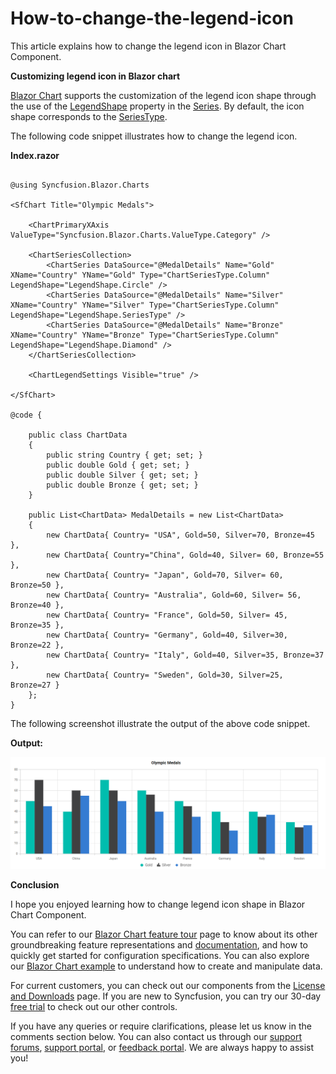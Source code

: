 # How-to-change-the-legend-icon

This article explains how to change the legend icon in Blazor Chart Component.

**Customizing legend icon in Blazor chart**

[Blazor Chart](https://www.syncfusion.com/blazor-components/blazor-charts) supports the customization of the legend icon shape through the use of the [LegendShape](https://help.syncfusion.com/cr/blazor/Syncfusion.Blazor.Charts.ChartSeries.html#Syncfusion_Blazor_Charts_ChartSeries_LegendShape) property in the [Series](https://help.syncfusion.com/cr/blazor/Syncfusion.Blazor.Charts.ChartSeries.html). By default, the icon shape corresponds to the [SeriesType](https://help.syncfusion.com/cr/blazor/Syncfusion.Blazor.Charts.LegendShape.html#Syncfusion_Blazor_Charts_LegendShape_SeriesType).

The following code snippet illustrates how to change the legend icon.

**Index.razor**

```cshtml

@using Syncfusion.Blazor.Charts

<SfChart Title="Olympic Medals">

    <ChartPrimaryXAxis ValueType="Syncfusion.Blazor.Charts.ValueType.Category" />

    <ChartSeriesCollection>
        <ChartSeries DataSource="@MedalDetails" Name="Gold" XName="Country" YName="Gold" Type="ChartSeriesType.Column" LegendShape="LegendShape.Circle" />
        <ChartSeries DataSource="@MedalDetails" Name="Silver" XName="Country" YName="Silver" Type="ChartSeriesType.Column" LegendShape="LegendShape.SeriesType" />
        <ChartSeries DataSource="@MedalDetails" Name="Bronze" XName="Country" YName="Bronze" Type="ChartSeriesType.Column" LegendShape="LegendShape.Diamond" />
    </ChartSeriesCollection>

    <ChartLegendSettings Visible="true" />

</SfChart>

@code {

    public class ChartData
    {
        public string Country { get; set; }
        public double Gold { get; set; }
        public double Silver { get; set; }
        public double Bronze { get; set; }
    }

    public List<ChartData> MedalDetails = new List<ChartData>
    {
        new ChartData{ Country= "USA", Gold=50, Silver=70, Bronze=45 },
        new ChartData{ Country="China", Gold=40, Silver= 60, Bronze=55 },
        new ChartData{ Country= "Japan", Gold=70, Silver= 60, Bronze=50 },
        new ChartData{ Country= "Australia", Gold=60, Silver= 56, Bronze=40 },
        new ChartData{ Country= "France", Gold=50, Silver= 45, Bronze=35 },
        new ChartData{ Country= "Germany", Gold=40, Silver=30, Bronze=22 },
        new ChartData{ Country= "Italy", Gold=40, Silver=35, Bronze=37 },
        new ChartData{ Country= "Sweden", Gold=30, Silver=25, Bronze=27 }
    };
}

```

The following screenshot illustrate the output of the above code snippet.

**Output:**

![](/legend-icon-shape.png)

**Conclusion**

I hope you enjoyed learning how to change legend icon shape in Blazor Chart Component.

You can refer to our [Blazor Chart feature tour](https://www.syncfusion.com/blazor-components/blazor-charts) page to know about its other groundbreaking feature representations and [documentation](https://blazor.syncfusion.com/documentation/chart/getting-started), and how to quickly get started for configuration specifications. You can also explore our [Blazor Chart example](https://blazor.syncfusion.com/demos/chart/line?theme=bootstrap5) to understand how to create and manipulate data.

For current customers, you can check out our components from the [License and Downloads](https://www.syncfusion.com/sales/teamlicense) page. If you are new to Syncfusion, you can try our 30-day [free trial](https://www.syncfusion.com/downloads/blazor) to check out our other controls.

If you have any queries or require clarifications, please let us know in the comments section below. You can also contact us through our [support forums](https://www.syncfusion.com/forums), [support portal](https://support.syncfusion.com/create), or [feedback portal](https://www.syncfusion.com/feedback/blazor-components?control=charts). We are always happy to assist you!